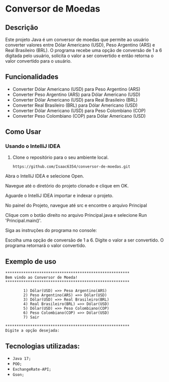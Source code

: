 # Conversor de Moedas

## Descrição

Este projeto Java é um conversor de moedas que permite ao usuário converter valores entre Dólar Americano (USD), Peso Argentino (ARS) e Real Brasileiro (BRL). O programa recebe uma opção de conversão de 1 a 6 digitada pelo usuário, solicita o valor a ser convertido e então retorna o valor convertido para o usuário.

## Funcionalidades

- Converter Dólar Americano (USD) para Peso Argentino (ARS)
- Converter Peso Argentino (ARS) para Dólar Americano (USD)
- Converter Dólar Americano (USD) para Real Brasileiro (BRL)
- Converter Real Brasileiro (BRL) para Dólar Americano (USD)
- Converter Dólar Americano (USD) para Peso Colombiano (COP)
- Converter Peso Colombiano (COP) para Dólar Americano (USD)

## Como Usar
### Usando o IntelliJ IDEA

1. Clone o repositório para o seu ambiente local.
   ```bash
   https://github.com/Isaac6354/conversor-de-moedas.git
Abra o IntelliJ IDEA e selecione Open.

Navegue até o diretório do projeto clonado e clique em OK.

Aguarde o IntelliJ IDEA importar e indexar o projeto.

No painel do Projeto, navegue até src e encontre o arquivo Principal

Clique com o botão direito no arquivo Principal.java e selecione Run 'Principal.main()'.

Siga as instruções do programa no console:

Escolha uma opção de conversão de 1 a 6.
Digite o valor a ser convertido.
O programa retornará o valor convertido.

## Exemplo de uso
```
*******************************************************
Bem vindo ao Conversor de Moeda!
*******************************************************

        1) Dólar(USD) =>> Peso Argentino(ARS)
        2) Peso Argentino(ARS) =>> Dólar(USD)
        3) Dólar(USD) =>> Real Brasileiro(BRL)
        4) Real Brasileiro(BRL) =>> Dólar(USD)
        5) Dólar(USD) =>> Peso Colombiano(COP)
        6) Peso Colombiano(COP) =>> Dólar(USD)
        7) Sair

*******************************************************
Digite a opção desejada:
```

## Tecnologias utilizadas:

- ``Java 17;``
- ``POO;``
- ``ExchangeRate-API;``
- ``Gson;``